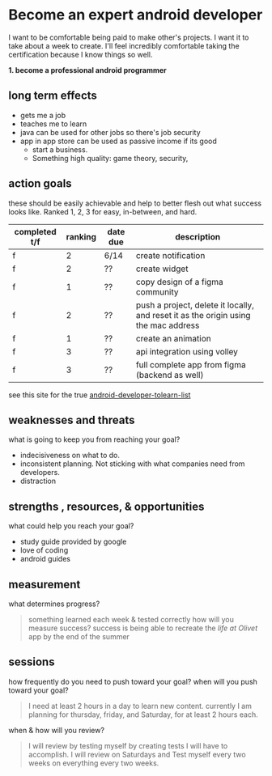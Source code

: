 # Become an expert android developer
I want to be comfortable being paid to make other's projects. I want it to take about a week to create. I'll feel incredibly comfortable taking the certification because I know things so well.

**1. become a professional android programmer**
## long term effects
* gets me a job
* teaches me to learn
* java can be used for other jobs so there's job security
* app in app store can be used as passive income if its good
  * start a business.
  * Something high quality: game theory, security,

## action goals
these should be easily achievable and help to better flesh out what success looks like.
Ranked 1, 2, 3 for easy, in-between, and hard.

completed t/f|ranking| date due| description |
-------------|-------|---------|-------------|
f|2|6/14|create notification
f|2|??| create widget
f|1|??| copy design of a figma community
f|2|??| push a project, delete it locally, and reset it as the origin using the mac address
f|1|??| create an animation
f|3|??| api integration using volley
f|3|??| full complete app from figma (backend as well)

see this site for the true [android-developer-tolearn-list](https://developers.google.com/certification/associate-android-developer/study-guide)


## weaknesses and threats
what is going to keep you from reaching your goal?

- indecisiveness on what to do.
- inconsistent planning. Not sticking with what companies need from developers.
- distraction
  

## strengths , resources, & opportunities
what could help you reach your goal?

* study guide provided by google
* love of coding
* android guides

## measurement
what determines progress?
> something learned each week & tested correctly
how will you measure success?
> success is being able to recreate the *life at Olivet* app by the end of the summer



## sessions
how frequently do you need to push toward your goal?
when will you push toward your goal?
> I need at least 2 hours in a day to learn new content. 
> currently I am planning for thursday, friday, and Saturday, for at least 2 hours each. 

when & how will you review?
> I will review by testing myself by creating tests I will have to accomplish.
> I will review on Saturdays and Test myself every two weeks on everything every two weeks.














